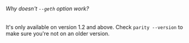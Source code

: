 ###### Why doesn't `--geth` option work?
It's only available on version 1.2 and above. Check `parity --version` to make sure you're not on an older version.